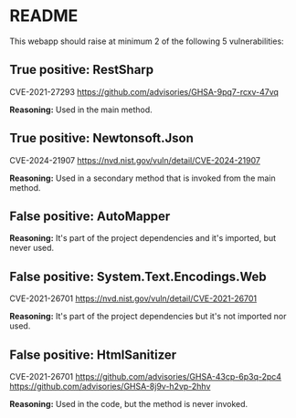 # README

This webapp should raise at minimum 2 of the following 5 vulnerabilities:

## True positive: RestSharp
CVE-2021-27293
https://github.com/advisories/GHSA-9pq7-rcxv-47vq

**Reasoning:** Used in the main method.

## True positive: Newtonsoft.Json
CVE-2024-21907
https://nvd.nist.gov/vuln/detail/CVE-2024-21907

**Reasoning:** Used in a secondary method that is invoked from the main method.

## False positive: AutoMapper
**Reasoning:** It's part of the project dependencies and it's imported, but never used.

## False positive: System.Text.Encodings.Web
CVE-2021-26701
https://nvd.nist.gov/vuln/detail/CVE-2021-26701

**Reasoning:** It's part of the project dependencies but it's not imported nor used.

## False positive: HtmlSanitizer
CVE-2021-26701
https://github.com/advisories/GHSA-43cp-6p3q-2pc4
https://github.com/advisories/GHSA-8j9v-h2vp-2hhv

**Reasoning:** Used in the code, but the method is never invoked.